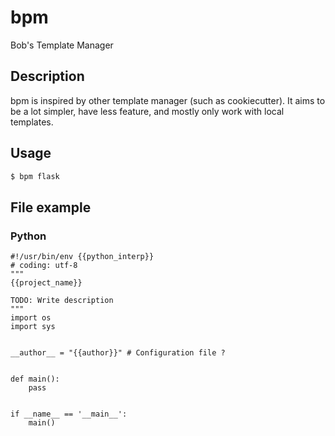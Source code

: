 # bpm

Bob's Template Manager


## Description

bpm is inspired by other template manager (such as cookiecutter).
It aims to be a lot simpler, have less feature, and mostly only work with local
templates.

## Usage

```bash
$ bpm flask
```

## File example


### Python

```
#!/usr/bin/env {{python_interp}}
# coding: utf-8
"""
{{project_name}}

TODO: Write description
"""
import os
import sys


__author__ = "{{author}}" # Configuration file ?


def main():
    pass


if __name__ == '__main__':
    main()
```

